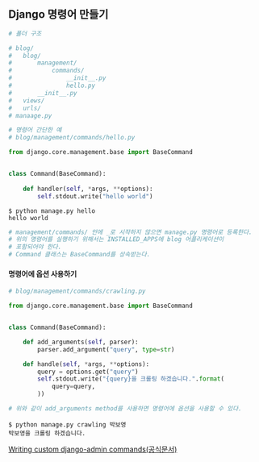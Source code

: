 ## Django 명령어 만들기

```python
# 폴더 구조

# blog/
#   blog/
#       management/
#           commands/
#               __init__.py
#               hello.py
#       __init__.py
#   views/
#   urls/
# manaage.py

# 명령어 간단한 예
# blog/management/commands/hello.py

from django.core.management.base import BaseCommand


class Command(BaseCommand):
    
    def handler(self, *args, **options):
        self.stdout.write("hello world")
```
```
$ python manage.py hello
hello world
```
```python
# management/commands/ 안에 _로 시작하지 않으면 manage.py 명령어로 등록한다.
# 위의 명령어를 실행하기 위해서는 INSTALLED_APPS에 blog 어플리케이션이
# 포함되어야 한다.
# Command 클래스는 BaseCommand를 상속받는다.
```
#### 명령어에 옵션 사용하기
```python
# blog/management/commands/crawling.py

from django.core.management.base import BaseCommand


class Command(BaseCommand):

    def add_arguments(self, parser):
        parser.add_argument("query", type=str)

    def handle(self, *args, **options):
        query = options.get("query")
        self.stdout.write("{query}을 크롤링 하겠습니다.".format(
            query=query,
        ))

# 위와 같이 add_arguments method를 사용하면 명령어에 옵션을 사용할 수 있다.
```
```
$ python manage.py crawling 박보영
박보영을 크롤링 하겠습니다.
```
[Writing custom django-admin commands(공식문서)](https://docs.djangoproject.com/en/1.10/howto/custom-management-commands/)
